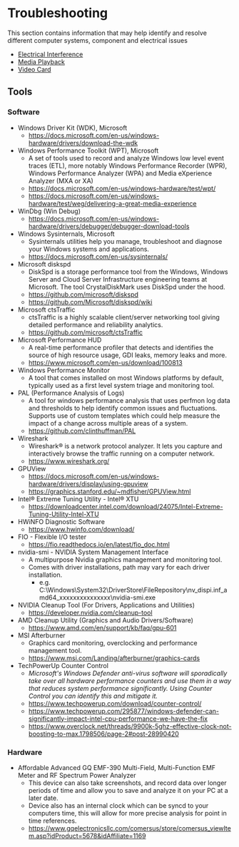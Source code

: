 # Troubleshooting

This section contains information that may help identify and resolve different computer systems, component and electrical issues

* [Electrical Interference](ELECTRICALINTERFERENCE.MD)
* [Media Playback](MEDIAPLAYBACK/README.md)
* [Video Card](VIDEOCARD.md)

## Tools
### Software
  * Windows Driver Kit (WDK), Microsoft
    * https://docs.microsoft.com/en-us/windows-hardware/drivers/download-the-wdk
  * Windows Performance Toolkit (WPT), Microsoft
    * A set of tools used to record and analyze Windows low level event traces (ETL), more notably Windows Performance Recorder (WPR), Windows Performance Analyzer (WPA) and Media eXperience Analyzer (MXA or XA)
    * https://docs.microsoft.com/en-us/windows-hardware/test/wpt/
    * https://docs.microsoft.com/en-us/windows-hardware/test/weg/delivering-a-great-media-experience
  * WinDbg (Win Debug)
    * https://docs.microsoft.com/en-us/windows-hardware/drivers/debugger/debugger-download-tools
  * Windows Sysinternals, Microsoft
    * Sysinternals utilities help you manage, troubleshoot and diagnose your Windows systems and applications.
    * https://docs.microsoft.com/en-us/sysinternals/
  * Microsoft diskspd
    * DiskSpd is a storage performance tool from the Windows, Windows Server and Cloud Server Infrastructure engineering teams at Microsoft. The tool CrystalDiskMark uses DiskSpd under the hood.
    * https://github.com/microsoft/diskspd
    * https://github.com/Microsoft/diskspd/wiki
  * Microsoft ctsTraffic
    * ctsTraffic is a highly scalable client/server networking tool giving detailed performance and reliability analytics.
    * https://github.com/microsoft/ctsTraffic
  * Microsoft Performance HUD
    * A real-time performance profiler that detects and identifies the source of high resource usage, GDI leaks, memory leaks and more.
    * https://www.microsoft.com/en-us/download/100813
  * Windows Performance Monitor
    * A tool that comes installed on most Windows platforms by default, typically used as a first level system triage and monitoring tool.
  * PAL (Performance Analysis of Logs)
    * A tool for windows performance analysis that uses perfmon log data and thresholds to help identify common issues and fluctuations. Supports use of custom templates which could help measure the impact of a change across multiple areas of a system.
    * https://github.com/clinthuffman/PAL
  * Wireshark
    * Wireshark® is a network protocol analyzer. It lets you capture and interactively browse the traffic running on a computer network.
    * https://www.wireshark.org/
  * GPUView
    * https://docs.microsoft.com/en-us/windows-hardware/drivers/display/using-gpuview
    * https://graphics.stanford.edu/~mdfisher/GPUView.html
  * Intel® Extreme Tuning Utility - Intel® XTU
    * https://downloadcenter.intel.com/download/24075/Intel-Extreme-Tuning-Utility-Intel-XTU
  * HWiNFO Diagnostic Software
    * https://www.hwinfo.com/download/
  * FIO - Flexible I/O tester
    * https://fio.readthedocs.io/en/latest/fio_doc.html
  * nvidia-smi - NVIDIA System Management Interface
    * A multipurpose Nvidia graphics management and monitoring tool. 
    * Comes with driver installations, path may vary for each driver installation.
      * e.g. C:\Windows\System32\DriverStore\FileRepository\nv_dispi.inf_amd64_xxxxxxxxxxxxxxx\nvidia-smi.exe
  * NVIDIA Cleanup Tool (For Drivers, Applications and Utilities)
    * https://developer.nvidia.com/cleanup-tool
  * AMD Cleanup Utility (Graphics and Audio Drivers/Software)
    * https://www.amd.com/en/support/kb/faq/gpu-601
  * MSI Afterburner
    * Graphics card monitoring, overclocking and performance management tool.
    * https://www.msi.com/Landing/afterburner/graphics-cards
  * TechPowerUp Counter Control
    * _Microsoft's Windows Defender anti-virus software will sporadically take over all hardware performance counters and use them in a way that reduces system performance significantly. Using Counter Control you can identify this and mitigate it._
    * https://www.techpowerup.com/download/counter-control/
    * https://www.techpowerup.com/295877/windows-defender-can-significantly-impact-intel-cpu-performance-we-have-the-fix
    * https://www.overclock.net/threads/9900k-5ghz-effective-clock-not-boosting-to-max.1798506/page-2#post-28990420
   
### Hardware
  * Affordable Advanced GQ EMF-390 Multi-Field, Multi-Function EMF Meter and RF Spectrum Power Analyzer
    * This device can also take screenshots, and record data over longer periods of time and allow you to save and analyze it on your PC at a later date.
    * Device also has an internal clock which can be syncd to your computers time, this will allow for more precise analysis for point in time references.
    * https://www.gqelectronicsllc.com/comersus/store/comersus_viewItem.asp?idProduct=5678&idAffiliate=1169
